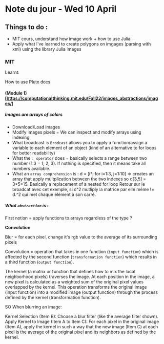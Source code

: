 # Note du jour - Wed 10 April

## Things to do :

- MIT cours, understand how image work + how to use Julia
- Apply what I've learned to create polygons on imgages (parsing with xml) using the library Julia Images

### MIT

Learnt:

How to use Pluto docs 

#### (Module 1)[https://computationalthinking.mit.edu/Fall22/images_abstractions/images/]

##### Images are arrays of colors

- Download/Load images
- Modify images pixels = We can inspect and modify arrays using indexing
- What broadcast is
  `Brodcast` allows you to apply a function/assign a variable to each element of an object (kind of an alternative to for loops for better readability)
- What the `: operator` does = basically selects a range between two number (1:3 = 1, 2, 3). If nothing is specified, then it means take all numbers available.
- What an `array comprehension` is : d = [i*j for i=1:3, j=1:10] => creates an array that apply multplication between the two indexes so d[3,5] = 3\*5=15. Basically a replacement of a nested for loop
  Retour sur le broadcat avec cet exemple, si d^2 mutliply la matrice par elle même != d.^2 qui met chaque élément à son carré.

##### What `abstraction` is :

First notion = apply functions to arrays regardless of the type ?

**Convolution**

Blur = for each pixel, change it's rgb value to the average of its surrounding pixels

Convolution = operation that takes in one function (`input function`) which is affected by the second function (`transformation function`) which results in a third function (`output function`).

The kernel (a matrix or function that defines how to mix the local neighborhood pixels) traverses the image.
At each position in the image, a new pixel is calculated as a weighted sum of the original pixel values overlapped by the kernel.
This operation transforms the original image (input function) into a modified image (output function) through the process defined by the kernel (transformation function).

SO When blurring an image:

Kernel Selection (Item B): Choose a blur filter (like the average filter shown).
Apply Kernel to Image (Item A to Item C): For each pixel in the original image (Item A), apply the kernel in such a way that the new image (Item C) at each pixel is the average of the original pixel and its neighbors as defined by the kernel.

